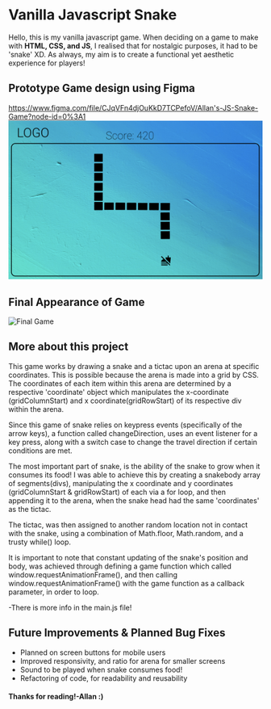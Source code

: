 # Vanilla Javascript Snake 

Hello, this is my vanilla javascript game. When deciding on a game to make with  **HTML, CSS, and JS**, I realised that for nostalgic purposes, it had to be 'snake' XD. As always, my aim is to create a functional yet aesthetic experience for players!


## Prototype Game design using Figma
https://www.figma.com/file/CJqVFn4djOuKkD7TCPefoV/Allan's-JS-Snake-Game?node-id=0%3A1
![Figma Desktop Prototype](images/figmaDesktopSnake.png)

## Final Appearance of Game
![Final Game](images/howItTurnedOut.png)


## More about this project
This game works by drawing a snake and a tictac upon an arena at specific coordinates. This is possible because the arena is made into a grid by CSS. The coordinates of each item within this arena are determined by a respective 'coordinate' object which manipulates the x-coordinate (gridColumnStart) and x coordinate(gridRowStart) of its respective div within the arena.

Since this game of snake relies on keypress events (specifically of the arrow keys), a function called changeDirection, uses an event listener for a key press, along with a switch case to change the travel direction if certain conditions are met.

The most important part of snake, is the ability of the snake to grow when it consumes its food! I was able to achieve this by creating a snakebody array of segments(divs), manipulating the x coordinate and y coordinates (gridColumnStart & gridRowStart) of each via a for loop, and then appending it to the arena, when the snake head had the same 'coordinates' as the tictac.

The tictac, was then assigned to another random location not in contact with the snake, using a combination of Math.floor, Math.random, and a trusty while() loop.

It is important to note that constant updating of the snake's position and body, was achieved through defining a game function which called window.requestAnimationFrame(), and then calling window.requestAnimationFrame() with the game function as a callback parameter, in order to loop.

-There is more info in the main.js file!

## Future Improvements & Planned Bug Fixes
- Planned on screen buttons for mobile users
- Improved responsivity, and ratio for arena for smaller screens
- Sound to be played when snake consumes food!
- Refactoring of code, for readability and reusability
 

#### Thanks for reading!-Allan :)
